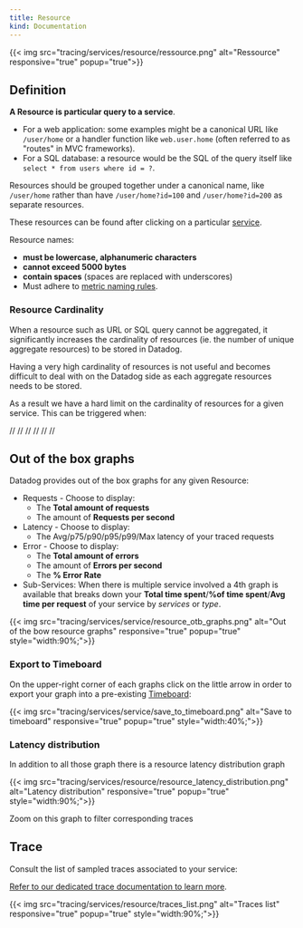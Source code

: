 ```yaml
---
title: Resource
kind: Documentation
---
```


{{< img src="tracing/services/resource/ressource.png" alt="Ressource" responsive="true" popup="true">}}

## Definition

**A Resource is particular query to a service**.  

* For a web application: some examples might be a canonical URL like `/user/home` or a handler function like `web.user.home` (often referred to as "routes" in MVC frameworks).  
* For a SQL database: a resource would be the SQL of the query itself like `select * from users where id = ?`.

Resources should be grouped together under a canonical name, like `/user/home` rather than have `/user/home?id=100` and `/user/home?id=200` as separate resources.

These resources can be found after clicking on a particular [service](/tracing/services/#resource).

Resource names: 

* **must be lowercase, alphanumeric characters**
* **cannot exceed 5000 bytes**
* **contain spaces** (spaces are replaced with underscores)
* Must adhere to [metric naming rules](/developers/metrics/).

### Resource Cardinality

When a resource such as URL or SQL query cannot be aggregated, it significantly increases the cardinality of resources (ie. the number of unique aggregate resources) to be stored in Datadog. 

Having a very high cardinality of resources is not useful and becomes difficult to deal with on the Datadog side as each aggregate resources needs to be stored.

As a result we have a hard limit on the cardinality of resources for a given service. This can be triggered when:

//
//
//
//
//
//


## Out of the box graphs

Datadog provides out of the box graphs for any given Resource:

* Requests - Choose to display:
    *  The **Total amount of requests** 
    *  The amount of **Requests per second**
* Latency -  Choose to display:
    *  The Avg/p75/p90/p95/p99/Max latency of your traced requests 
* Error - Choose to display:
    * The **Total amount of errors** 
    * The amount of **Errors per second** 
    * The **% Error Rate** 
* Sub-Services: When there is multiple service involved a 4th graph is available that breaks down your **Total time spent**/**%of time spent**/**Avg time per request** of your service by *services* or *type*.

{{< img src="tracing/services/service/resource_otb_graphs.png" alt="Out of the bow resource graphs" responsive="true" popup="true" style="width:90%;">}}

### Export to Timeboard

On the upper-right corner of each graphs click on the little arrow in order to export your graph into a pre-existing [Timeboard](/graphing/dashboard/timeboard):

{{< img src="tracing/services/service/save_to_timeboard.png" alt="Save to timeboard" responsive="true" popup="true" style="width:40%;">}}

### Latency distribution

In addition to all those graph there is a resource latency distribution graph

{{< img src="tracing/services/resource/resource_latency_distribution.png" alt="Latency distribution" responsive="true" popup="true" style="width:90%;">}}

Zoom on this graph to filter corresponding traces

## Trace

Consult the list of sampled traces associated to your service:

[Refer to our dedicated trace documentation to learn more](/tracing/services/trace).

{{< img src="tracing/services/resource/traces_list.png" alt="Traces list" responsive="true" popup="true" style="width:90%;">}}